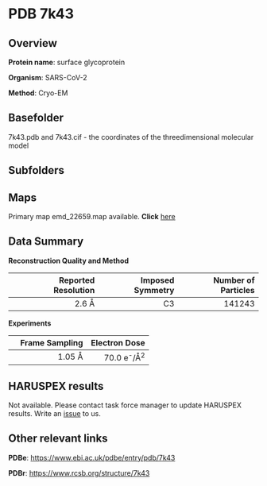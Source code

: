 # PDB 7k43

## Overview

**Protein name**: surface glycoprotein

**Organism**: SARS-CoV-2

**Method**: Cryo-EM



## Basefolder

7k43.pdb and 7k43.cif - the coordinates of the threedimensional molecular model

## Subfolders









## Maps

Primary map emd_22659.map available. **Click** [here](http://ftp.wwpdb.org/pub/emdb/structures/EMD-22659/map/) 

## Data Summary
**Reconstruction Quality and Method**

|   | Reported Resolution | Imposed Symmetry | Number of Particles |
|---|-------------:|----------------:|--------------:|
|   |2.6 Å|C3|141243|

**Experiments**

|   | Frame Sampling | Electron Dose |
|---|-------------:|----------------:|
|   |1.05 Å|70.0 e<sup>-</sup>/Å<sup>2</sup>|

## HARUSPEX results

Not available. Please contact task force manager to update HARUSPEX results. Write an [issue](https://github.com/thorn-lab/coronavirus_structural_task_force/issues) to us.

## Other relevant links 
**PDBe**:  https://www.ebi.ac.uk/pdbe/entry/pdb/7k43
 
**PDBr**: https://www.rcsb.org/structure/7k43 
